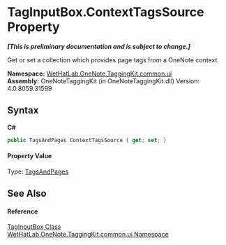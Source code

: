 # TagInputBox.ContextTagsSource Property 
 _**\[This is preliminary documentation and is subject to change.\]**_

Get or set a collection which provides page tags from a OneNote context.

**Namespace:**&nbsp;<a href="043a9407-ac38-b3ac-7348-a6090af495ad">WetHatLab.OneNote.TaggingKit.common.ui</a><br />**Assembly:**&nbsp;OneNoteTaggingKit (in OneNoteTaggingKit.dll) Version: 4.0.8059.31599

## Syntax

**C#**<br />
``` C#
public TagsAndPages ContextTagsSource { get; set; }
```


#### Property Value
Type: <a href="55690233-0343-b962-e73d-0385d0bc7865">TagsAndPages</a>

## See Also


#### Reference
<a href="8c43e75b-07b3-f855-ea15-72dde6bb8e11">TagInputBox Class</a><br /><a href="043a9407-ac38-b3ac-7348-a6090af495ad">WetHatLab.OneNote.TaggingKit.common.ui Namespace</a><br />